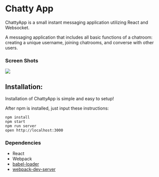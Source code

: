 Chatty App
=====================

ChattyApp is a small instant messaging application utilizing React and Websocket.

A messaging application that includes all basic functions of a chatroom: creating a unique username, joining chatrooms, and converse with other users.

### Screen Shots

![](https://github.com.....)


## Installation:

Installation of ChattyApp is simple and easy to setup!

After npm is installed, just input these instructions:
```
npm install
npm start
npm run server
open http://localhost:3000
```

### Dependencies

* React
* Webpack
* [babel-loader](https://github.com/babel/babel-loader)
* [webpack-dev-server](https://github.com/webpack/webpack-dev-server)

